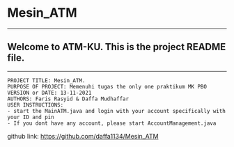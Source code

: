 # Mesin_ATM
------------------------------------------------------------------------
## Welcome to ATM-KU. This is the project README file. 
------------------------------------------------------------------------

    PROJECT TITLE: Mesin_ATM.
    PURPOSE OF PROJECT: Memenuhi tugas the only one praktikum MK PBO
    VERSION or DATE: 13-11-2021
    AUTHORS: Faris Rasyid & Daffa Mudhaffar
    USER INSTRUCTIONS: 
    - start the MainATM.java and login with your account specifically with your ID and pin  
    - If you dont have any account, please start AccountManagement.java  
     
github link: https://github.com/daffa1134/Mesin_ATM
